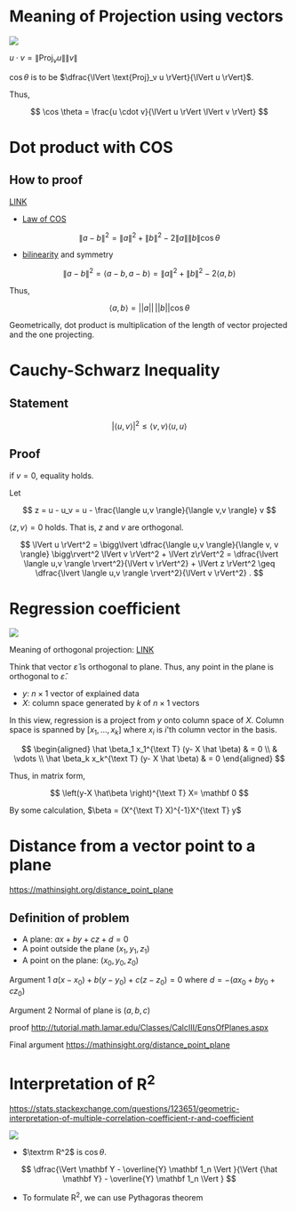 

# Meaning of Projection using vectors 

![](http://blogs.jccc.edu/rgrondahl/files/2012/02/perpendicularprojection.jpg)

$u \cdot v = \lVert \text{Proj}_v u \rVert \lVert v \rVert$

$\cos \theta$ is to be $\dfrac{\lVert \text{Proj}_v u \rVert}{\lVert u \rVert}$. 

Thus, 

$$
\cos \theta = \frac{u \cdot v}{\lVert u \rVert \lVert v \rVert}
$$

# Dot product with COS 

## How to proof 

[LINK](https://math.stackexchange.com/questions/116133/how-to-understand-dot-product-is-the-angles-cosine)

* [Law of COS](https://en.wikipedia.org/wiki/Law_of_cosines)

$$
\lVert a - b \rVert^2 = \lVert a \rVert^2 + \lVert  b \rVert^2 - 2\lVert a \rVert \lVert  b \rVert \cos \theta
$$

* [bilinearity](https://en.wikipedia.org/wiki/Bilinear_map) and symmetry 

$$
\lVert a - b \rVert^2 = \langle a-b, a-b \rangle = \lVert a \rVert^2 +  \lVert b \rVert^2 - 2\langle a, b \rangle 
$$

Thus, 

$$
\langle a, b \rangle = \lvert\lvert a \rvert\rvert  {\,} \lvert\lvert b \rvert\rvert \cos \theta 
$$

Geometrically, dot product is multiplication of the length of vector projected and the one projecting. 

# Cauchy-Schwarz Inequality 

## Statement 

$$
\rvert \langle u, v \rangle \lvert^2 \leq \langle v, v \rangle \langle u,u \rangle
$$ 

## Proof 

if $v=0$, equality holds. 

Let 

$$
z = u - u_v = u - \frac{\langle u,v \rangle}{\langle v,v \rangle} v
$$

$\langle z, v \rangle = 0$ holds. That is, $z$ and $v$ are orthogonal. 

$$
\lVert u \rVert^2 = \bigg\lvert \dfrac{\langle u,v \rangle}{\langle v, v \rangle} \bigg\rvert^2 \lVert v \rVert^2 + \lVert z\rVert^2 =   \dfrac{\lvert \langle u,v \rangle \rvert^2}{\lVert v \rVert^2} + \lVert z \rVert^2 \geq \dfrac{\lvert \langle u,v \rangle \rvert^2}{\lVert v \rVert^2} .
$$

# Regression coefficient 

![](https://upload.wikimedia.org/wikipedia/commons/thumb/8/87/OLS_geometric_interpretation.svg/1280px-OLS_geometric_interpretation.svg.png)


Meaning of orthogonal projection: [LINK](
https://ocw.mit.edu/courses/mathematics/18-06sc-linear-algebra-fall-2011/least-squares-determinants-and-eigenvalues/projections-onto-subspaces/MIT18_06SCF11_Ses2.2sum.pdf)

Think that vector $\hat \varepsilon$ is orthogonal to plane. Thus, any point in the plane is orthogonal to $\hat \varepsilon$.

- $y$: $n \times 1$ vector of explained data 
- $X$: column space generated by $k$ of $n \times 1$ vectors

In this view, regression is a project from $y$ onto column space of $X$. Column space is spanned by $\left[ x_1, \dotsc, x_k \right]$ where $x_i$ is $i$'th column vector in the basis. 

$$
\begin{aligned}
\hat \beta_1 x_1^{\text T} (y- X \hat \beta) & = 0 \\
& \vdots  \\
\hat \beta_k x_k^{\text T} (y- X \hat \beta) & = 0 
\end{aligned}
$$

Thus, in matrix form, 

$$
\left(y-X \hat\beta \right)^{\text T} X= \mathbf 0 
$$

By some calculation, $\beta = (X^{\text T} X)^{-1}X^{\text T} y$


# Distance from a vector point to a plane 

https://mathinsight.org/distance_point_plane

## Definition of problem 

- A plane: $a x +  b y + c z + d =0$
- A point outside the plane $(x_1, y_1, z_1)$
- A point on the plane: $(x_0, y_0, z_0)$

Argument 1
$a(x-x_0) + b(y-y_0) + c(z-z_0) = 0$ where $d = -(a x_0 + b y_0 + c z_0)$

Argument 2
Normal of plane is $(a, b, c)$ 

proof
http://tutorial.math.lamar.edu/Classes/CalcIII/EqnsOfPlanes.aspx

Final argument 
https://mathinsight.org/distance_point_plane


# Interpretation of $\mathrm R^2$

https://stats.stackexchange.com/questions/123651/geometric-interpretation-of-multiple-correlation-coefficient-r-and-coefficient

![](https://i.stack.imgur.com/rDYMh.png)


- $\textrm R^2$ is $\cos \theta$. 

$$
\dfrac{\Vert \mathbf Y - \overline{Y} \mathbf 1_n \Vert }{\Vert  {\hat \mathbf Y} -   \overline{Y} \mathbf 1_n \Vert }
$$

- To formulate $\mathrm R^2$, we can use Pythagoras theorem 

<!--stackedit_data:
eyJoaXN0b3J5IjpbMTQzMTIwMDQxOSwtOTQ3MTE1NzkyLDc5Mj
YzNjI5OCwtMTY4NTc3NTcwNCwtMTI5ODEwNjMwNyw4NzUwMDI5
NCwxODkwMTQ4NDI4LC01MTg5MTg4NTMsNjE2MTY2NTQwLDIwOT
Y3NTgxMSwzODA1MjMyMTUsMTQ3NTQ1NDc2NywxMzYwOTYzNTY1
LDY4NTAyNTQ1Niw5MzY3Mjg4MiwtMTczOTMyMTE3MywtMjA1Mz
A2ODE2Nyw1NjE1MTc3MzEsLTE3NzU1NjM5NjJdfQ==
-->
